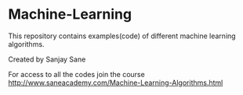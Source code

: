 # Machine-Learning

This repository contains examples(code) of different machine learning algorithms.

Created by 
Sanjay Sane

For access to all the codes join the course
http://www.saneacademy.com/Machine-Learning-Algorithms.html

